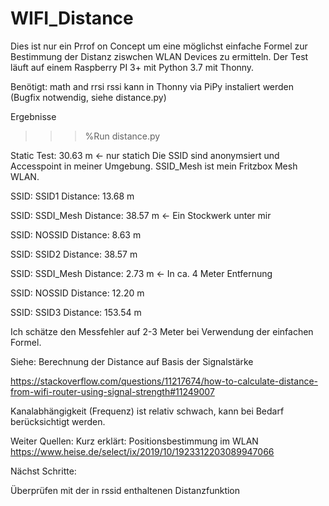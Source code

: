 # WIFI_Distance

Dies ist nur ein Prrof on Concept um eine möglichst einfache Formel zur Bestimmung der Distanz 
ziswchen WLAN Devices zu ermitteln. 
Der Test läuft auf einem Raspberry PI 3+ mit Python 3.7 mit Thonny. 


Benötigt:  math and rrsi 
rssi kann in Thonny via PiPy instaliert werden (Bugfix notwendig, siehe distance.py) 

Ergebnisse  

>>> %Run distance.py

Static Test: 30.63 m <- nur statich 
Die SSID sind anonymsiert und Accesspoint in meiner Umgebung. 
SSID_Mesh ist mein Fritzbox Mesh WLAN. 

SSID:  SSID1  Distance: 13.68 m

SSID:  SSDI_Mesh  Distance: 38.57 m <- Ein Stockwerk unter mir 

SSID:  NOSSID   Distance: 8.63 m

SSID:  SSID2  Distance: 38.57 m

SSID:  SSDI_Mesh  Distance: 2.73 m <- In ca. 4 Meter Entfernung 

SSID:  NOSSID  Distance: 12.20 m 

SSID:  SSID3  Distance: 153.54 m

Ich schätze den Messfehler auf 2-3 Meter bei Verwendung der einfachen Formel. 

Siehe: 
Berechnung der Distance auf Basis der Signalstärke

https://stackoverflow.com/questions/11217674/how-to-calculate-distance-from-wifi-router-using-signal-strength#11249007

Kanalabhängigkeit (Frequenz) ist relativ schwach, kann bei Bedarf berücksichtigt werden. 

Weiter Quellen: 
Kurz erklärt: Positionsbestimmung im WLAN
https://www.heise.de/select/ix/2019/10/1923312203089947066

Nächst Schritte:

Überprüfen mit der in rssid enthaltenen Distanzfunktion



